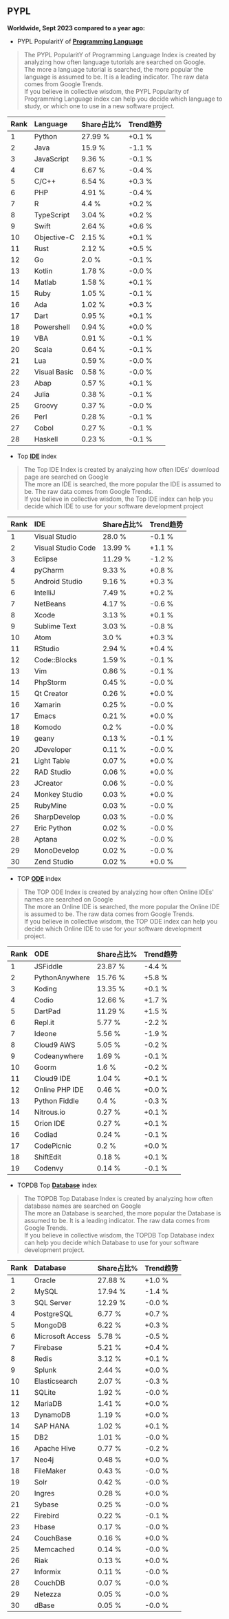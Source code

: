 ## PYPL

**Worldwide, Sept 2023 compared to a year ago:**  

- PYPL PopularitY of [**Programming Language**](https://pypl.github.io/PYPL.html)
>The PYPL PopularitY of Programming Language Index is created by analyzing how often language tutorials are searched on Google.    
The more a language tutorial is searched, the more popular the language is assumed to be. It is a leading indicator. The raw data comes from Google Trends.  
If you believe in collective wisdom, the PYPL Popularity of Programming Language index can help you decide which language to study, or which one to use in a new software project.  


|Rank|Language|Share占比%|Trend趋势|
|:----|:----|:----|:----|
|1|Python|27.99 %|+0.1 %
|2|Java|15.9 %|-1.1 %
|3|JavaScript|9.36 %|-0.1 %
|4|C#|6.67 %|-0.4 %
|5|C/C++|6.54 %|+0.3 %
|6|PHP|4.91 %|-0.4 %
|7|R|4.4 %|+0.2 %
|8|TypeScript|3.04 %|+0.2 %
|9|Swift|2.64 %|+0.6 %
|10|Objective-C|2.15 %|+0.1 %
|11|Rust|2.12 %|+0.5 %
|12|Go|2.0 %|-0.1 %
|13|Kotlin|1.78 %|-0.0 %
|14|Matlab|1.58 %|+0.1 %
|15|Ruby|1.05 %|-0.1 %
|16|Ada|1.02 %|+0.3 %
|17|Dart|0.95 %|+0.1 %
|18|Powershell|0.94 %|+0.0 %
|19|VBA|0.91 %|-0.1 %
|20|Scala|0.64 %|-0.1 %
|21|Lua|0.59 %|-0.0 %
|22|Visual Basic|0.58 %|-0.0 %
|23|Abap|0.57 %|+0.1 %
|24|Julia|0.38 %|-0.1 %
|25|Groovy|0.37 %|-0.0 %
|26|Perl|0.28 %|-0.1 %
|27|Cobol|0.27 %|-0.1 %
|28|Haskell|0.23 %|-0.1 %

- Top [**IDE**](https://pypl.github.io/IDE.html) index  
>The Top IDE Index is created by analyzing how often IDEs' download page are searched on Google  
The more an IDE is searched, the more popular the IDE is assumed to be. The raw data comes from Google Trends.  
If you believe in collective wisdom, the Top IDE index can help you decide which IDE to use for your software development project  

|Rank|IDE|Share占比%|Trend趋势|
|:----|:----|:----|:----|
|1|Visual Studio|28.0 %|-0.1 %
|2|Visual Studio Code|13.99 %|+1.1 %
|3|Eclipse|11.29 %|-1.2 %
|4|pyCharm|9.33 %|+0.8 %
|5|Android Studio|9.16 %|+0.3 %
|6|IntelliJ|7.49 %|+0.2 %
|7|NetBeans|4.17 %|-0.6 %
|8|Xcode|3.13 %|+0.1 %
|9|Sublime Text|3.03 %|-0.8 %
|10|Atom|3.0 %|+0.3 %
|11|RStudio|2.94 %|+0.4 %
|12|Code::Blocks|1.59 %|-0.1 %
|13|Vim|0.86 %|-0.1 %
|14|PhpStorm|0.45 %|-0.0 %
|15|Qt Creator|0.26 %|+0.0 %
|16|Xamarin|0.25 %|-0.0 %
|17|Emacs|0.21 %|+0.0 %
|18|Komodo|0.2 %|-0.0 %
|19|geany|0.13 %|-0.1 %
|20|JDeveloper|0.11 %|-0.0 %
|21|Light Table|0.07 %|+0.0 %
|22|RAD Studio|0.06 %|+0.0 %
|23|JCreator|0.06 %|-0.0 %
|24|Monkey Studio|0.03 %|+0.0 %
|25|RubyMine|0.03 %|-0.0 %
|26|SharpDevelop|0.03 %|-0.0 %
|27|Eric Python|0.02 %|-0.0 %
|28|Aptana|0.02 %|-0.0 %
|29|MonoDevelop|0.02 %|-0.0 %
|30|Zend Studio|0.02 %|+0.0 %

- TOP [**ODE**](https://pypl.github.io/ODE.html) index
>The TOP ODE Index is created by analyzing how often Online IDEs' names are searched on Google    
The more an Online IDE is searched, the more popular the Online IDE is assumed to be. The raw data comes from Google Trends.  
If you believe in collective wisdom, the TOP ODE index can help you decide which Online IDE to use for your software development project.

|Rank|ODE|Share占比%|Trend趋势|
|:----|:----|:----|:----|
|1|JSFiddle|23.87 %|-4.4 %
|2|PythonAnywhere|15.76 %|+5.8 %
|3|Koding|13.35 %|+0.1 %
|4|Codio|12.66 %|+1.7 %
|5|DartPad|11.29 %|+1.5 %
|6|Repl.it|5.77 %|-2.2 %
|7|Ideone|5.56 %|-1.9 %
|8|Cloud9 AWS|5.05 %|-0.2 %
|9|Codeanywhere|1.69 %|-0.1 %
|10|Goorm|1.6 %|-0.2 %
|11|Cloud9 IDE|1.04 %|+0.1 %
|12|Online PHP IDE|0.46 %|+0.0 %
|13|Python Fiddle|0.4 %|-0.3 %
|14|Nitrous.io|0.27 %|+0.1 %
|15|Orion IDE|0.27 %|+0.1 %
|16|Codiad|0.24 %|-0.1 %
|17|CodePicnic|0.2 %|+0.0 %
|18|ShiftEdit|0.18 %|+0.1 %
|19|Codenvy|0.14 %|-0.1 %

- TOPDB Top [**Database**](https://pypl.github.io/DB.html) index
>The TOPDB Top Database Index is created by analyzing how often database names are searched on Google  
The more an Database is searched, the more popular the Database is assumed to be. It is a leading indicator. The raw data comes from Google Trends.  
If you believe in collective wisdom, the TOPDB Top Database index can help you decide which Database to use for your software development project.   

|Rank|Database|Share占比%|Trend趋势|
|:----|:----|:----|:----|
|1|Oracle|27.88 %|+1.0 %
|2|MySQL|17.94 %|-1.4 %
|3|SQL Server|12.29 %|-0.0 %
|4|PostgreSQL|6.77 %|+0.7 %
|5|MongoDB|6.22 %|+0.3 %
|6|Microsoft Access|5.78 %|-0.5 %
|7|Firebase|5.21 %|+0.4 %
|8|Redis|3.12 %|+0.1 %
|9|Splunk|2.44 %|+0.0 %
|10|Elasticsearch|2.07 %|-0.3 %
|11|SQLite|1.92 %|-0.0 %
|12|MariaDB|1.41 %|+0.0 %
|13|DynamoDB|1.19 %|+0.0 %
|14|SAP HANA|1.02 %|+0.1 %
|15|DB2|1.01 %|-0.0 %
|16|Apache Hive|0.77 %|-0.2 %
|17|Neo4j|0.48 %|+0.0 %
|18|FileMaker|0.43 %|-0.0 %
|19|Solr|0.42 %|-0.0 %
|20|Ingres|0.28 %|+0.0 %
|21|Sybase|0.25 %|-0.0 %
|22|Firebird|0.22 %|-0.1 %
|23|Hbase|0.17 %|-0.0 %
|24|CouchBase|0.16 %|+0.0 %
|25|Memcached|0.14 %|-0.0 %
|26|Riak|0.13 %|+0.0 %
|27|Informix|0.11 %|-0.0 %
|28|CouchDB|0.07 %|-0.0 %
|29|Netezza|0.05 %|-0.0 %
|30|dBase|0.05 %|-0.0 %

